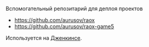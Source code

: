 Вспомогательный репозитарий для деплоя проектов
- https://github.com/aurusov/raox
- https://github.com/aurusov/raox-game5

Используется на [Дженкинсе](http://jenkins.raox.rk9.bmstu.ru/).
